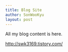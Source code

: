 ```yaml
---
title: Blog Site
author: SonWooKyu
layout: post
---
```

All my blog content is here.

http://swk3169.tistory.com/